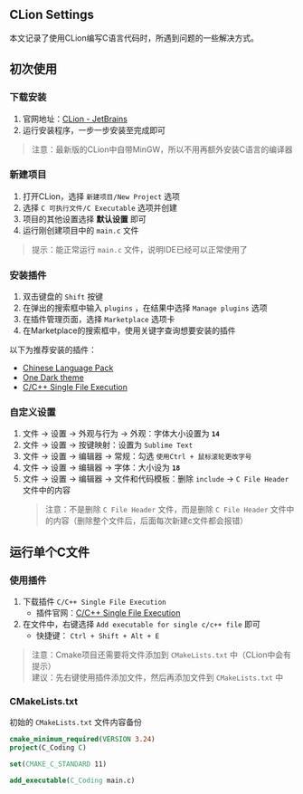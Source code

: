 ## CLion Settings

本文记录了使用CLion编写C语言代码时，所遇到问题的一些解决方式。


## 初次使用

### 下载安装

1. 官网地址：[CLion - JetBrains](https://www.jetbrains.com/clion/)
2. 运行安装程序，一步一步安装至完成即可

> 注意：最新版的CLion中自带MinGW，所以不用再额外安装C语言的编译器


### 新建项目

1. 打开CLion，选择 `新建项目/New Project` 选项
2. 选择 `C 可执行文件/C Executable` 选项并创建
3. 项目的其他设置选择 **默认设置** 即可
4. 运行刚创建项目中的 `main.c` 文件

> 提示：能正常运行 `main.c` 文件，说明IDE已经可以正常使用了


### 安装插件

1. 双击键盘的 `Shift` 按键
2. 在弹出的搜索框中输入 `plugins` ，在结果中选择 `Manage plugins` 选项
3. 在插件管理页面，选择 `Marketplace` 选项卡
4. 在Marketplace的搜索框中，使用关键字查询想要安装的插件

以下为推荐安装的插件：
- [Chinese Language Pack](https://plugins.jetbrains.com/plugin/13710-chinese-simplified-language-pack----)
- [One Dark theme](https://plugins.jetbrains.com/plugin/11938-one-dark-theme)
- [C/C++ Single File Execution](https://plugins.jetbrains.com/plugin/8352-c-c--single-file-execution)


### 自定义设置

1. 文件 -> 设置 -> 外观与行为 -> 外观：字体大小设置为 **`14`**
2. 文件 -> 设置 -> 按键映射：设置为 `Sublime Text`
3. 文件 -> 设置 -> 编辑器 -> 常规：勾选 `使用Ctrl + 鼠标滚轮更改字号`
4. 文件 -> 设置 -> 编辑器 -> 字体：大小设为 **`18`**
5. 文件 -> 设置 -> 编辑器 -> 文件和代码模板：删除 `include` -> `C File Header` 文件中的内容
    > 注意：不是删除 `C File Header` 文件，而是删除 `C File Header` 文件中的内容（删除整个文件后，后面每次新建c文件都会报错）


## 运行单个C文件

### 使用插件

1. 下载插件 `C/C++ Single File Execution`
    - 插件官网：[C/C++ Single File Execution](https://plugins.jetbrains.com/plugin/8352-c-c--single-file-execution)
2. 在文件中，右键选择 `Add executable for single c/c++ file` 即可
    - 快捷键： `Ctrl + Shift + Alt + E`

> 注意：Cmake项目还需要将文件添加到 `CMakeLists.txt` 中（CLion中会有提示）  
> 建议：先右键使用插件添加文件，然后再添加文件到 `CMakeLists.txt` 中


### CMakeLists.txt

初始的 `CMakeLists.txt` 文件内容备份

```cmake
cmake_minimum_required(VERSION 3.24)
project(C_Coding C)

set(CMAKE_C_STANDARD 11)

add_executable(C_Coding main.c)
```



